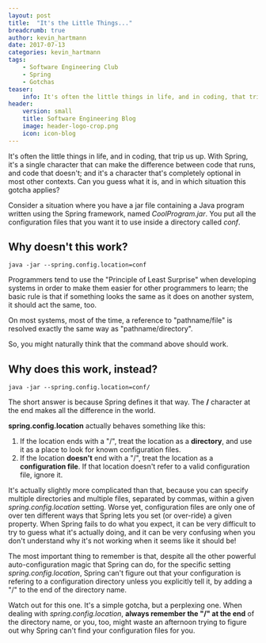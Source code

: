 ```yaml
---
layout: post
title:  "It's the Little Things..."
breadcrumb: true
author: kevin_hartmann
date: 2017-07-13
categories: kevin_hartmann
tags:
    - Software Engineering Club
    - Spring 
    - Gotchas 
teaser:
    info: It's often the little things in life, and in coding, that trip us up.
header:
    version: small
    title: Software Engineering Blog
    image: header-logo-crop.png
    icon: icon-blog
---
```

It's often the little things in life, and in coding, that trip us up. With Spring, it's a single character that can make the difference between code that runs, and code that doesn't; and it's a character that's completely optional in most other contexts. Can you guess what it is, and in which situation this gotcha applies?

Consider a situation where you have a jar file containing a Java program written using the Spring framework, named _CoolProgram.jar_. You put all the configuration files that you want it to use inside a directory called _conf_.

## Why doesn't this work?

```
java -jar --spring.config.location=conf
```

Programmers tend to use the "Principle of Least Surprise" when developing systems in order to make them easier for other programmers to learn; the basic rule is that if something looks the same as it does on another system, it should act the same, too.  

On most systems, most of the time, a reference to "pathname/file" is resolved exactly the same way as "pathname/directory".

So, you might naturally think that the command above should work. 

## Why does this work, instead?

```
java -jar --spring.config.location=conf/
```

The short answer is because Spring defines it that way. The **/** character at the end makes all the difference in the world. 

**spring.config.location** actually behaves something like this: 

1. If the location ends with a "/", treat the location as a **directory**, and use it as a place to look for known configuration files. 
2. If the location **doesn't** end with a "/", treat the location as a **configuration file**. If that location doesn't refer to a valid configuration file, ignore it. 

It's actually slightly more complicated than that, because you can specify multiple directories and multiple files, separated by commas, within a given _spring.config.location_ setting. Worse yet, configuration files are only one of over ten different ways that Spring lets you set (or over-ride) a given property. When Spring fails to do what you expect, it can be very difficult to try to guess what it's actually doing, and it can be very confusing when you don't understand why it's not working when it seems like it should be! 

The most important thing to remember is that, despite all the other powerful auto-configuration magic that Spring can do, for the specific setting _spring.config.location_, Spring can't figure out that your configuration is refering to a configuration directory unless you explicitly tell it, by adding a "/" to the end of the directory name.

Watch out for this one. It's a simple gotcha, but a perplexing one. When dealing with _spring.config.location_, **always remember the "/" at the end** of the directory name, or you, too, might waste an afternoon trying to figure out why Spring can't find your configuration files for you.
